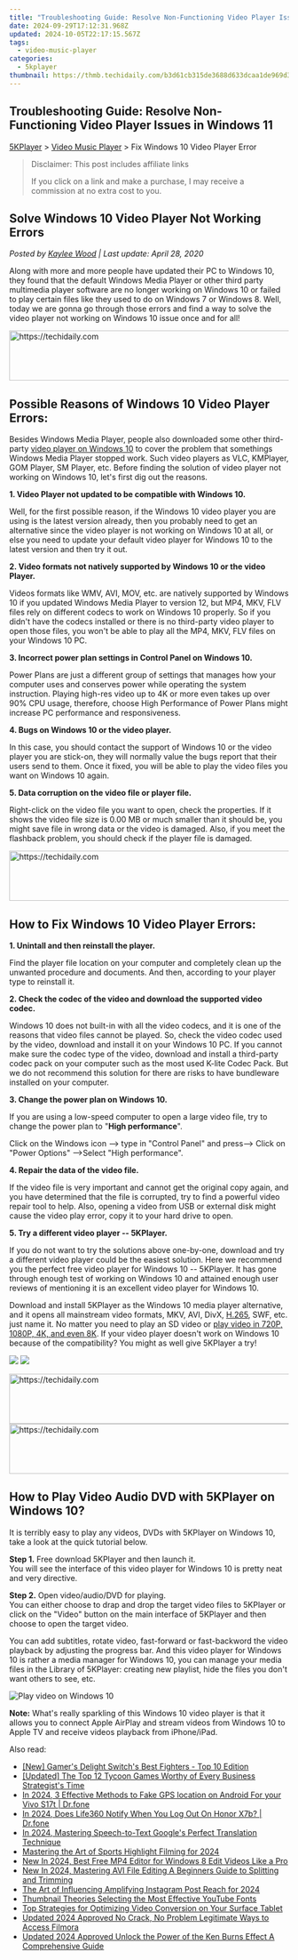 ```yaml
---
title: "Troubleshooting Guide: Resolve Non-Functioning Video Player Issues in Windows 11"
date: 2024-09-29T17:12:31.968Z
updated: 2024-10-05T22:17:15.567Z
tags:
  - video-music-player
categories:
  - 5kplayer
thumbnail: https://thmb.techidaily.com/b3d61cb315de3688d633dcaa1de969d34c57d2ef4835c89401c3246551696a45.png
---
```


## Troubleshooting Guide: Resolve Non-Functioning Video Player Issues in Windows 11

[5KPlayer](https://tools.techidaily.com/5kplayer/products/) \> [Video Music Player](https://tools.techidaily.com/5kplayer/video-music-player/) \> Fix Windows 10 Video Player Error

>  Disclaimer: This post includes affiliate links
>
>  If you click on a link and make a purchase, I may receive a commission at no extra cost to you.
>

## Solve Windows 10 Video Player Not Working Errors

 _Posted by [Kaylee Wood](https://www.quora.com/profile/Amanda-Hu-21) | Last update: April 28, 2020_

Along with more and more people have updated their PC to Windows 10, they found that the default Windows Media Player or other third party multimedia player software are no longer working on Windows 10 or failed to play certain files like they used to do on Windows 7 or Windows 8\. Well, today we are gonna go through those errors and find a way to solve the video player not working on Windows 10 issue once and for all!

<!-- affiliate ads begin -->
<a href="https://ephamedtechinc.pxf.io/c/5597632/2137201/26400" target="_top" id="2137201">
  <img src="//a.impactradius-go.com/display-ad/26400-2137201" border="0" alt="https://techidaily.com" width="728" height="90"/>
</a>
<img height="0" width="0" src="https://ephamedtechinc.pxf.io/i/5597632/2137201/26400" style="position:absolute;visibility:hidden;" border="0" />
<!-- affiliate ads end -->

## Possible Reasons of Windows 10 Video Player Errors:

Besides Windows Media Player, people also downloaded some other third-party [video player on Windows 10](https://tools.techidaily.com/5kplayer/video-music-player/) to cover the problem that somethings Windows Media Player stopped work. Such video players as VLC, KMPlayer, GOM Player, SM Player, etc. Before finding the solution of video player not working on Windows 10, let's first dig out the reasons. 

**1\. Video Player not updated to be compatible with Windows 10\.** 

Well, for the first possible reason, if the Windows 10 video player you are using is the latest version already, then you probably need to get an alternative since the video player is not working on Windows 10 at all, or else you need to update your default video player for Windows 10 to the latest version and then try it out. 

**2\. Video formats not natively supported by Windows 10 or the video Player.** 

Videos formats like WMV, AVI, MOV, etc. are natively supported by Windows 10 if you updated Windows Media Player to version 12, but MP4, MKV, FLV files rely on different codecs to work on Windows 10 properly. So if you didn't have the codecs installed or there is no third-party video player to open those files, you won't be able to play all the MP4, MKV, FLV files on your Windows 10 PC.

**3\. Incorrect power plan settings in Control Panel on Windows 10.**

Power Plans are just a different group of settings that manages how your computer uses and conserves power while operating the system instruction. Playing high-res video up to 4K or more even takes up over 90% CPU usage, therefore, choose High Performance of Power Plans might increase PC performance and responsiveness.

**4\. Bugs on Windows 10 or the video player.** 

In this case, you should contact the support of Windows 10 or the video player you are stick-on, they will normally value the bugs report that their users send to them. Once it fixed, you will be able to play the video files you want on Windows 10 again. 

**5\. Data corruption on the video file or player file.** 

Right-click on the video file you want to open, check the properties. If it shows the video file size is 0.00 MB or much smaller than it should be, you might save file in wrong data or the video is damaged. Also, if you meet the flashback problem, you should check if the player file is damaged. 

<!-- affiliate ads begin -->
<a href="https://appsumo.8odi.net/c/5597632/2105869/7443" target="_top" id="2105869">
  <img src="//a.impactradius-go.com/display-ad/7443-2105869" border="0" alt="https://techidaily.com" width="728" height="90"/>
</a>
<img height="0" width="0" src="https://appsumo.8odi.net/i/5597632/2105869/7443" style="position:absolute;visibility:hidden;" border="0" />
<!-- affiliate ads end -->

## How to Fix Windows 10 Video Player Errors:

**1\. Unintall and then reinstall the player.** 

Find the player file location on your computer and completely clean up the unwanted procedure and documents. And then, according to your player type to reinstall it. 

**2\. Check the codec of the video and download the supported video codec.**

Windows 10 does not built-in with all the video codecs, and it is one of the reasons that video files cannot be played. So, check the video codec used by the video, download and install it on your Windows 10 PC. If you cannot make sure the codec type of the video, download and install a third-party codec pack on your computer such as the most used K-lite Codec Pack. But we do not recommend this solution for there are risks to have bundleware installed on your computer.

**3\. Change the power plan on Windows 10\.** 

If you are using a low-speed computer to open a large video file, try to change the power plan to "**High performance**".

 Click on the Windows icon --> type in "Control Panel" and press--> Click on "Power Options" -->Select "High performance".

**4\. Repair the data of the video file.** 

If the video file is very important and cannot get the original copy again, and you have determined that the file is corrupted, try to find a powerful video repair tool to help. Also, opening a video from USB or external disk might cause the video play error, copy it to your hard drive to open. 

**5\. Try a different video player -- 5KPlayer.** 

If you do not want to try the solutions above one-by-one, download and try a different video player could be the easiest solution. Here we recommend you the perfect free video player for Windows 10 -- 5KPlayer. It has gone through enough test of working on Windows 10 and attained enough user reviews of mentioning it is an excellent video player for Windows 10.

Download and install 5KPlayer as the Windows 10 media player alternative, and it opens all mainstream video formats, MKV, AVI, DivX, [H.265](https://tools.techidaily.com/5kplayer/video-music-player/), SWF, etc. just name it. No matter you need to play an SD video or [play video in 720P, 1080P, 4K, and even 8K](https://tools.techidaily.com/5kplayer/video-music-player/). If your video player doesn't work on Windows 10 because of the compatibility? You might as well give 5KPlayer a try!

[![](https://www.5kplayer.com/video-music-player/../button/freedownbackwin.png)](https://tools.techidaily.com/5kplayer/products/) [![](https://www.5kplayer.com/video-music-player/../button/freedownbackmac.png)](https://tools.techidaily.com/5kplayer/products/) 

<!-- affiliate ads begin -->
<a href="https://25home.pxf.io/c/5597632/2148650/16836" target="_top" id="2148650">
  <img src="//a.impactradius-go.com/display-ad/16836-2148650" border="0" alt="https://techidaily.com" width="728" height="90"/>
</a>
<img height="0" width="0" src="https://25home.pxf.io/i/5597632/2148650/16836" style="position:absolute;visibility:hidden;" border="0" />
<!-- affiliate ads end -->

<!-- affiliate ads begin -->
<a href="https://aligracehair.sjv.io/c/5597632/1948881/19272" target="_top" id="1948881">
  <img src="//a.impactradius-go.com/display-ad/19272-1948881" border="0" alt="https://techidaily.com" width="728" height="90"/>
</a>
<img height="0" width="0" src="https://aligracehair.sjv.io/i/5597632/1948881/19272" style="position:absolute;visibility:hidden;" border="0" />
<!-- affiliate ads end -->

## How to Play Video Audio DVD with 5KPlayer on Windows 10?

It is terribly easy to play any videos, DVDs with 5KPlayer on Windows 10, take a look at the quick tutorial below. 

**Step 1.** Free download 5KPlayer and then launch it.   
 You will see the interface of this video player for Windows 10 is pretty neat and very directive. 

**Step 2.** Open video/audio/DVD for playing.  
 You can either choose to drap and drop the target video files to 5KPlayer or click on the "Video" button on the main interface of 5KPlayer and then choose to open the target video. 

You can add subtitles, rotate video, fast-forward or fast-backword the video playback by adjusting the progress bar. And this video player for Windows 10 is rather a media manager for Windows 10, you can manage your media files in the Library of 5KPlayer: creating new playlist, hide the files you don't want others to see, etc. 

![Play video on Windows 10](https://www.5kplayer.com/video-music-player/img/youtube-0119-01.png) 

**Note:** What's really sparkling of this Windows 10 video player is that it allows you to connect Apple AirPlay and stream videos from Windows 10 to Apple TV and receive videos playback from iPhone/iPad.

<ins class="adsbygoogle"
     style="display:block"
     data-ad-format="autorelaxed"
     data-ad-client="ca-pub-7571918770474297"
     data-ad-slot="1223367746"></ins>

<ins class="adsbygoogle"
     style="display:block"
     data-ad-client="ca-pub-7571918770474297"
     data-ad-slot="8358498916"
     data-ad-format="auto"
     data-full-width-responsive="true"></ins>

<span class="atpl-alsoreadstyle">Also read:</span>
<div><ul>
<li><a href="https://screen-recording.techidaily.com/new-gamers-delight-switchs-best-fighters-top-10-edition/"><u>[New] Gamer's Delight Switch's Best Fighters - Top 10 Edition</u></a></li>
<li><a href="https://visual-screen-recording.techidaily.com/updated-the-top-12-tycoon-games-worthy-of-every-business-strategists-time/"><u>[Updated] The Top 12 Tycoon Games Worthy of Every Business Strategist's Time</u></a></li>
<li><a href="https://android-location.techidaily.com/in-2024-3-effective-methods-to-fake-gps-location-on-android-for-your-vivo-s17t-drfone-by-drfone-virtual/"><u>In 2024, 3 Effective Methods to Fake GPS location on Android For your Vivo S17t | Dr.fone</u></a></li>
<li><a href="https://review-topics.techidaily.com/in-2024-does-life360-notify-when-you-log-out-on-honor-x7b-drfone-by-drfone-virtual-android/"><u>In 2024, Does Life360 Notify When You Log Out On Honor X7b? | Dr.fone</u></a></li>
<li><a href="https://on-screen-recording.techidaily.com/in-2024-mastering-speech-to-text-googles-perfect-translation-technique/"><u>In 2024, Mastering Speech-to-Text Google's Perfect Translation Technique</u></a></li>
<li><a href="https://youtube-docs.techidaily.com/ring-the-art-of-sports-highlight-filming-for-2024/"><u>Mastering the Art of Sports Highlight Filming for 2024</u></a></li>
<li><a href="https://video-ai-editor.techidaily.com/new-in-2024-best-free-mp4-editor-for-windows-8-edit-videos-like-a-pro/"><u>New In 2024, Best Free MP4 Editor for Windows 8 Edit Videos Like a Pro</u></a></li>
<li><a href="https://video-ai-editor.techidaily.com/new-in-2024-mastering-avi-file-editing-a-beginners-guide-to-splitting-and-trimming/"><u>New In 2024, Mastering AVI File Editing A Beginners Guide to Splitting and Trimming</u></a></li>
<li><a href="https://instagram-video-recordings.techidaily.com/the-art-of-influencing-amplifying-instagram-post-reach-for-2024/"><u>The Art of Influencing Amplifying Instagram Post Reach for 2024</u></a></li>
<li><a href="https://youtube-docs.techidaily.com/nail-theories-selecting-the-most-effective-youtube-fonts/"><u>Thumbnail Theories Selecting the Most Effective YouTube Fonts</u></a></li>
<li><a href="https://fox-useful.techidaily.com/top-strategies-for-optimizing-video-conversion-on-your-surface-tablet/"><u>Top Strategies for Optimizing Video Conversion on Your Surface Tablet</u></a></li>
<li><a href="https://video-ai-editor.techidaily.com/updated-2024-approved-no-crack-no-problem-legitimate-ways-to-access-filmora/"><u>Updated 2024 Approved No Crack, No Problem Legitimate Ways to Access Filmora</u></a></li>
<li><a href="https://video-ai-editor.techidaily.com/updated-2024-approved-unlock-the-power-of-the-ken-burns-effect-a-comprehensive-guide/"><u>Updated 2024 Approved Unlock the Power of the Ken Burns Effect A Comprehensive Guide</u></a></li>
</ul></div>

